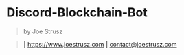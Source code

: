 # Discord-Blockchain-Bot
> by Joe Strusz 

> **|** https://www.joestrusz.com **|** contact@joestrusz.com
